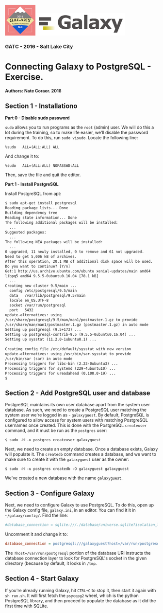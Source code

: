 ![GATC Logo](../../docs/shared-images/AdminTraining2016-100.png) ![galaxy logo](../../docs/shared-images/galaxy_logo_25percent_transparent.png)

### GATC - 2016 - Salt Lake City

# Connecting Galaxy to PostgreSQL - Exercise.

#### Authors: Nate Coraor. 2016

## Section 1 - Installationo

**Part 0 - Disable sudo password**

`sudo` allows you to run programs as the `root` (admin) user. We will do this a lot during the training, so to make life easier, we'll disable the password requirement. To do this, run `sudo visudo`. Locate the following line:

```
%sudo   ALL=(ALL:ALL) ALL
```

And change it to:

```
%sudo   ALL=(ALL:ALL) NOPASSWD:ALL
```

Then, save the file and quit the editor.

**Part 1 - Install PostgreSQL**

Install PostgreSQL from apt:

```console
$ sudo apt-get install postgresql
Reading package lists... Done
Building dependency tree       
Reading state information... Done
The following additional packages will be installed:
  ...
Suggested packages:
  ...
The following NEW packages will be installed:
  ...
0 upgraded, 11 newly installed, 0 to remove and 61 not upgraded.
Need to get 5,006 kB of archives.
After this operation, 20.1 MB of additional disk space will be used.
Do you want to continue? [Y/n]
Get:1 http://us.archive.ubuntu.com/ubuntu xenial-updates/main amd64 libpq5 amd64 9.5.5-0ubuntu0.16.04 [78.1 kB]
  ...
Creating new cluster 9.5/main ...
  config /etc/postgresql/9.5/main
  data   /var/lib/postgresql/9.5/main
  locale en_US.UTF-8
  socket /var/run/postgresql
  port   5432
update-alternatives: using /usr/share/postgresql/9.5/man/man1/postmaster.1.gz to provide /usr/share/man/man1/postmaster.1.gz (postmaster.1.gz) in auto mode
Setting up postgresql (9.5+173) ...
Setting up postgresql-contrib-9.5 (9.5.5-0ubuntu0.16.04) ...
Setting up sysstat (11.2.0-1ubuntu0.1) ...

Creating config file /etc/default/sysstat with new version
update-alternatives: using /usr/bin/sar.sysstat to provide /usr/bin/sar (sar) in auto mode
Processing triggers for libc-bin (2.23-0ubuntu3) ...
Processing triggers for systemd (229-4ubuntu10) ...
Processing triggers for ureadahead (0.100.0-19) ...
$
```

## Section 2 - Add PostgreSQL user and database

PostgreSQL maintains its own user database apart from the system user database. As such, we need to create a PostgreSQL user matching the system user we're logged in as - `galaxyguest`.  By default, PostgreSQL is configured to allow access for system users with matching PostgreSQL usernames once created. This is done with the PostgreSQL `createuser` command, and it must be run as the `postgres` user:

```console
$ sudo -H -u postgres createuser galaxyguest
```

Next, we need to create an empty database. Once a database exists, Galaxy will populate it. The `createdb` command creates a database, and we want to make sure to create it with the `galaxyguest` user as the owner:

```console
$ sudo -H -u postgres createdb -O galaxyguest galaxyguest
```

We've created a new database with the name `galaxyguest`.

## Section 3 - Configure Galaxy

Next, we need to configure Galaxy to use PostgreSQL. To do this, open up the Galaxy config file, `galaxy.ini`, in an editor. You can find it it in `~/galaxy/config/`. Find the line:

```ini
#database_connection = sqlite:///./database/universe.sqlite?isolation_level=IMMEDIATE
```

Uncomment it and change it to:

```ini
database_connection = postgresql:///galaxyguest?host=/var/run/postgresql
```

The `?host=/var/run/postgresql` portion of the database URI instructs the database connection layer to look for PostgreSQL's socket in the given directory (because by default, it looks in `/tmp`.

## Section 4 - Start Galaxy

If you're already running Galaxy, hit `CTRL+C` to stop it, then start it again with `sh run.sh`. It will first fetch the `psycopg2` wheel, which is the python PostgreSQL library, and then proceed to populate the database as it did the first time with SQLite.

```console
```
